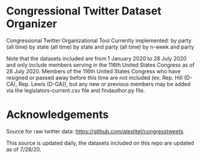 # Congressional Twitter Dataset Organizer
Congressional Twitter Organizational Tool
Currently implemented:
  by party (all time)
  by state (all time)
  by state and party (all time)
  by n-week and party
  
Note that the datasets included are from 1 January 2020 to 28 July 2020 and only include members serving in the 116th United States Congress as of 28 July 2020. Members of the 116th United States Congress who have resigned or passed away before this time are not included (ex. Rep. Hill (D-CA), Rep. Lewis (D-GA)), but any new or previous members may be added via the legislators-current.csv file and findauthor.py file.  

# Acknowledgements
Source for raw twitter data: https://github.com/alexlitel/congresstweets.

This source is updated daily, the datasets included on this repo are updated as of 7/28/20.
